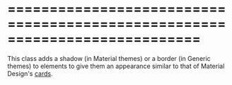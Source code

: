 ===========================================================================
===========================================================================

<!--shortDescription-->
This class adds a shadow (in Material themes) or a border (in Generic themes) to elements to give them an appearance similar to that of Material Design's <a href="https://material.io/design/components/cards.html" target="_blank">cards</a>.
<!--/shortDescription-->

<!--fullDescription-->

<!--/fullDescription-->
